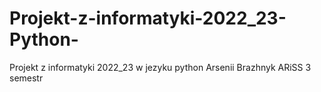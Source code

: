 # Projekt-z-informatyki-2022_23-Python-
Projekt z informatyki 2022_23 w jezyku python Arsenii Brazhnyk ARiSS 3 semestr

